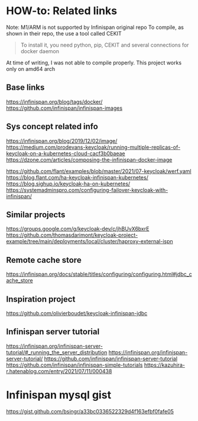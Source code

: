 

# HOW-to: Related links

Note: M1/ARM is not supported by Infinispan original repo
To compile, as shown in their repo, the use a tool called CEKIT

> To install it, you need python, pip, CEKIT and several connections for docker daemon

At time of writing, I was not able to compile properly.
This project works only on amd64 arch

## Base links

https://infinispan.org/blog/tags/docker/
https://github.com/infinispan/infinispan-images

## Sys concept related info

https://infinispan.org/blog/2019/12/02/image/
https://medium.com/prodevans-keycloak/running-multiple-replicas-of-keycloak-on-a-kubernetes-cloud-cacf3b0baeae
https://dzone.com/articles/composing-the-infinispan-docker-image

https://github.com/flant/examples/blob/master/2021/07-keycloak/werf.yaml
https://blog.flant.com/ha-keycloak-infinispan-kubernetes/
https://blog.sighup.io/keycloak-ha-on-kubernetes/
https://systemadminspro.com/configuring-failover-keycloak-with-infinispan/

## Similar projects
https://groups.google.com/g/keycloak-dev/c/jhBUvX6bxrE
https://github.com/thomasdarimont/keycloak-project-example/tree/main/deployments/local/cluster/haproxy-external-ispn



## Remote cache store

https://infinispan.org/docs/stable/titles/configuring/configuring.html#jdbc_cache_store


## Inspiration project

https://github.com/olivierboudet/keycloak-infinispan-jdbc

## Infinispan server tutorial

https://infinispan.org/infinispan-server-tutorial/#_running_the_server_distribution
https://infinispan.org/infinispan-server-tutorial/
https://github.com/infinispan/infinispan-server-tutorial
https://github.com/infinispan/infinispan-simple-tutorials
https://kazuhira-r.hatenablog.com/entry/2021/07/11/000438


# Infinispan mysql gist
https://gist.github.com/bsingr/a33bc0336522329d4f163efbf0fafe05
